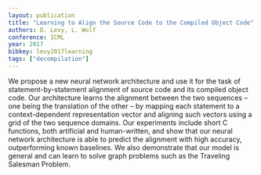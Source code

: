 ```yaml
---
layout: publication
title: "Learning to Align the Source Code to the Compiled Object Code"
authors: D. Levy, L. Wolf
conference: ICML
year: 2017
bibkey: levy2017learning
tags: ["decompilation"]
---
```

We propose a new neural network architecture
and use it for the task of statement-by-statement
alignment of source code and its compiled object code. Our architecture learns the alignment
between the two sequences – one being the translation of the other – by mapping each statement
to a context-dependent representation vector and
aligning such vectors using a grid of the two sequence domains. Our experiments include short
C functions, both artificial and human-written,
and show that our neural network architecture
is able to predict the alignment with high accuracy, outperforming known baselines. We also
demonstrate that our model is general and can
learn to solve graph problems such as the Traveling Salesman Problem.
